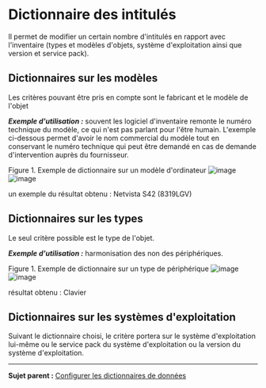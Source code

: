 Dictionnaire des intitulés
==========================

Il permet de modifier un certain nombre d'intitulés en rapport avec l'inventaire (types et modèles d'objets, système d'exploitation ainsi que version et service pack).

Dictionnaires sur les modèles
-----------------------------
Les critères pouvant être pris en compte sont le fabricant et le modèle de l'objet

***Exemple d'utilisation :*** souvent les logiciel d'inventaire remonte le numéro technique du modèle, ce qui n'est pas parlant pour l'être humain. L'exemple ci-dessous permet d'avoir le nom commercial du modèle tout en conservant le numéro technique qui peut être demandé en cas de demande d'intervention auprès du fournisseur.

Figure 1. Exemple de dictionnaire sur un modèle d'ordinateur
![image](docs/image/critereS42.png)
![image](docs/image/actionS42.png)

un exemple du résultat obtenu : Netvista S42 (8319LGV)

Dictionnaires sur les types
---------------------------
Le seul critère possible est le type de l'objet.

***Exemple d'utilisation :*** harmonisation des non des périphériques.

Figure 1. Exemple de dictionnaire sur un type de périphérique
![image](docs/image/critereKbd.png)
![image](docs/image/actionKbd.png)

résultat obtenu : Clavier

Dictionnaires sur les systèmes d'exploitation
---------------------------------------------
Suivant le dictionnaire choisi, le critère portera sur le système d'exploitation lui-même ou le service pack du système d'exploitation ou la version du système d'exploitation.

--------
**Sujet parent :** [Configurer les dictionnaires de données](index.php?fr/07_Module_Administration/05_Dictionnaires/01_Dictionnaires.md "Les dictionnaires se gèrent depuis le menu Administration > Dictionnaires")